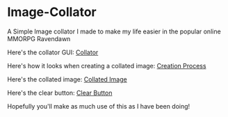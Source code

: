 # Image-Collator
A Simple Image collator I made to make my life easier in the popular online MMORPG Ravendawn

Here's the collator GUI:
[Collator](ImageCollator/DemoImages/Collator.png)

Here's how it looks when creating a collated image:
[Creation Process](ImageCollator/DemoImages/Sets.png)

Here's the collated image:
[Collated Image](ImageCollator/DemoImages/Output.png)

Here's the clear button:
[Clear Button](ImageCollator/DemoImages/Clear.png)

Hopefully you'll make as much use of this as I have been doing!



